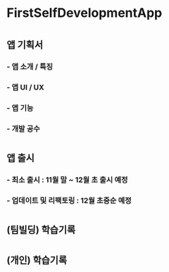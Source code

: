 # FirstSelfDevelopmentApp
# 
# 
## 앱 기획서
### -  앱 소개 / 특징

### -  앱 UI / UX
 
### -  앱 기능

### -  개발 공수

# 
## 앱 출시
### - 최소 출시 : 11월 말 ~ 12월 초 출시 예정
### - 업데이트 및 리팩토링 : 12월 초중순 예정
# 
# 
## (팀빌딩) 학습기록
# 
# 
## (개인) 학습기록
